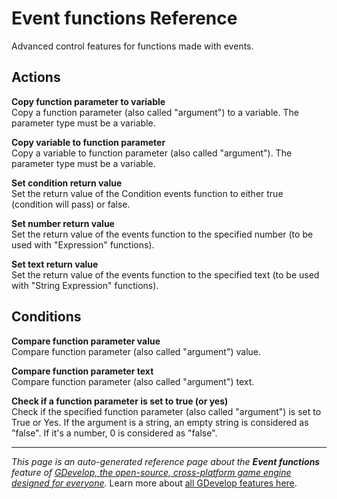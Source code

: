 # Event functions Reference

Advanced control features for functions made with events. 

## Actions

**Copy function parameter to variable**  
Copy a function parameter (also called "argument") to a variable. The parameter type must be a variable.

**Copy variable to function parameter**  
Copy a variable to function parameter (also called "argument"). The parameter type must be a variable.

**Set condition return value**  
Set the return value of the Condition events function to either true (condition will pass) or false.

**Set number return value**  
Set the return value of the events function to the specified number (to be used with "Expression" functions).

**Set text return value**  
Set the return value of the events function to the specified text (to be used with "String Expression" functions).

## Conditions

**Compare function parameter value**  
Compare function parameter (also called "argument") value.

**Compare function parameter text**  
Compare function parameter (also called "argument") text.

**Check if a function parameter is set to true (or yes)**  
Check if the specified function parameter (also called "argument") is set to True or Yes. If the argument is a string, an empty string is considered as "false". If it's a number, 0 is considered as "false".



---
*This page is an auto-generated reference page about the **Event functions** feature of [GDevelop, the open-source, cross-platform game engine designed for everyone](https://gdevelop.io/).* Learn more about [all GDevelop features here](/gdevelop5/all-features).